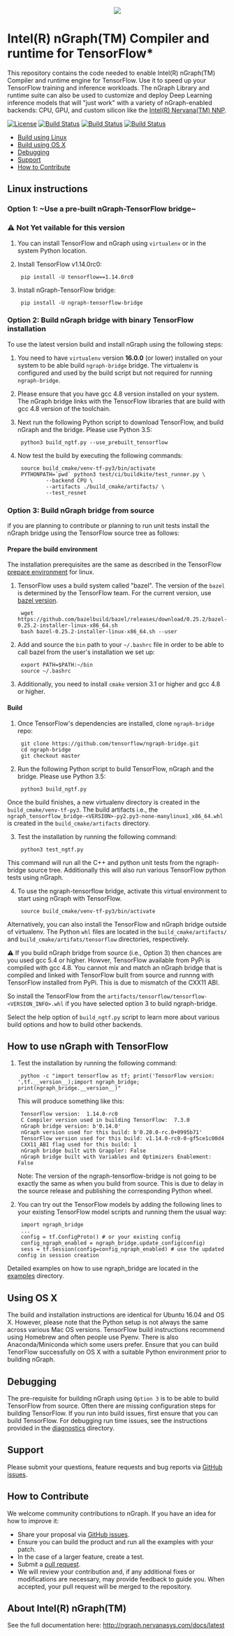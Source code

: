 
<p align="center">
  <img src="images/ngraph-logo.png">
</p>

# Intel(R) nGraph(TM) Compiler and runtime for TensorFlow*

This repository contains the code needed to enable Intel(R) nGraph(TM) Compiler and 
runtime engine for TensorFlow. Use it to speed up your TensorFlow training and 
inference workloads. The nGraph Library and runtime suite can also be used to 
customize and deploy Deep Learning inference models that will "just work" with 
a variety of nGraph-enabled backends: CPU, GPU, and custom silicon like the 
[Intel(R) Nervana(TM) NNP](https://itpeernetwork.intel.com/inteldcisummit-artificial-intelligence/).

[![License](https://img.shields.io/badge/License-Apache%202.0-blue.svg)](https://github.com/tensorflow/ngraph-bridge/blob/master/LICENSE)
[![Build Status](https://badge.buildkite.com/180bbf814f1a884219849b4838cbda5fa1e03715e494185be3.svg?branch=master)](https://buildkite.com/ngraph/ngtf-cpu-ubuntu)
[![Build Status](https://badge.buildkite.com/ae8d39ef4a18eb238b58ab0637fb97e85b86e85822a08b96d1.svg?branch=master)](https://buildkite.com/ngraph/ngtf-cpu-centos)
[![Build Status](https://badge.buildkite.com/0aeaff43e378d387a160d30083f203f7147f010e3fb15b01d1.svg?branch=master)](https://buildkite.com/ngraph/ngtf-cpu-ubuntu-binary-tf)

*   [Build using Linux](#linux-instructions)
*   [Build using OS X](#using-os-x)
*   [Debugging](#debugging)
*   [Support](#support)
*   [How to Contribute](#how-to-contribute)


## Linux instructions


### Option 1: ~Use a pre-built nGraph-TensorFlow bridge~ 
### :warning: Not Yet vailable for this version 

1. You can install TensorFlow and nGraph using `virtualenv` or in the system Python location. 

2. Install TensorFlow v1.14.0rc0:

        pip install -U tensorflow==1.14.0rc0

3. Install nGraph-TensorFlow bridge:

        pip install -U ngraph-tensorflow-bridge
   
### Option 2: Build nGraph bridge with binary TensorFlow installation

To use the latest version build and install nGraph using the following steps: 

1. You need to have `virtualenv` version **16.0.0** (or lower) installed on your system to be able build `ngraph-bridge` bridge. The virtualenv is configured and used by the build script but not required for running `ngraph-bridge`. 

2. Please ensure that you have gcc 4.8 version installed on your system. The nGraph bridge links with the TensorFlow libraries that are build with gcc 4.8 version of the toolchain. 

3. Next run the following Python script to download TensorFlow, and build nGraph and the bridge. Please use Python 3.5:

        python3 build_ngtf.py --use_prebuilt_tensorflow

4. Now test the build by executing the following commands:

        source build_cmake/venv-tf-py3/bin/activate
        PYTHONPATH=`pwd` python3 test/ci/buildkite/test_runner.py \
                --backend CPU \
                --artifacts ./build_cmake/artifacts/ \
                --test_resnet

### Option 3: Build nGraph bridge from source

if you are planning to contribute or planning to run unit tests install the nGraph 
bridge using the TensorFlow source tree as follows: 

#### Prepare the build environment

The installation prerequisites are the same as described in the TensorFlow 
[prepare environment] for linux.

1. TensorFlow uses a build system called "bazel". The version of the `bazel` is determined by the TensorFlow team. For the current version, use [bazel version].

        wget https://github.com/bazelbuild/bazel/releases/download/0.25.2/bazel-0.25.2-installer-linux-x86_64.sh      
        bash bazel-0.25.2-installer-linux-x86_64.sh --user

2. Add and source the ``bin`` path to your ``~/.bashrc`` file in order to be 
   able to call bazel from the user's installation we set up:

        export PATH=$PATH:~/bin
        source ~/.bashrc   

3. Additionally, you need to install `cmake` version 3.1 or higher and gcc 4.8 or higher. 


#### Build 

1. Once TensorFlow's dependencies are installed, clone `ngraph-bridge` repo:

        git clone https://github.com/tensorflow/ngraph-bridge.git
        cd ngraph-bridge
        git checkout master

   
2. Run the following Python script to build TensorFlow, nGraph and the bridge. Please use Python 3.5:

        python3 build_ngtf.py

Once the build finishes, a new virtualenv directory is created in the `build_cmake/venv-tf-py3`. The build artifacts i.e., the `ngraph_tensorflow_bridge-<VERSION>-py2.py3-none-manylinux1_x86_64.whl` is created in the `build_cmake/artifacts` directory. 

3. Test the installation by running the following command:
      
        python3 test_ngtf.py

This command will run all the C++ and python unit tests from the ngraph-bridge source tree. Additionally this will also run various TensorFlow python tests using nGraph.

4. To use the ngraph-tensorflow bridge, activate this virtual environment to start using nGraph with TensorFlow. 

        source build_cmake/venv-tf-py3/bin/activate
 
Alternatively, you can also install the TensorFlow and nGraph bridge outside of virtualenv. The Python `whl` files are located in the `build_cmake/artifacts/` and `build_cmake/artifats/tensorflow` directories, respectively. 

:warning: If you build nGraph bridge from source (i.e., Option 3) then chances are you used gcc 5.4 or higher. Howver, TensorFlow available from PyPi is compiled with gcc 4.8. You cannot mix and match an nGraph bridge that is compiled and linked with TensorFlow built from source and runnng with TensorFlow installed from PyPi. This is due to mismatch of the CXX11 ABI. 

So install the TensorFlow from the `artifacts/tensorflow/tensorflow-<VERSION_INFO>.whl` if you have selected option 3 to build ngraph-bridge.

Select the help option of `build_ngtf.py` script to learn more about various build options and how to build other backends. 

## How to use nGraph with TensorFlow

1. Test the installation by running the following command:

        python -c "import tensorflow as tf; print('TensorFlow version: ',tf.__version__);import ngraph_bridge; print(ngraph_bridge.__version__)"

   This will produce something like this:

        TensorFlow version:  1.14.0-rc0
        C Compiler version used in building TensorFlow:  7.3.0
        nGraph bridge version: b'0.14.0'
        nGraph version used for this build: b'0.20.0-rc.0+0995b71'
        TensorFlow version used for this build: v1.14.0-rc0-0-gf5ce1c00d4
        CXX11_ABI flag used for this build: 1
        nGraph bridge built with Grappler: False
        nGraph bridge built with Variables and Optimizers Enablement: False

    Note: The version of the ngraph-tensorflow-bridge is not going to be exactly the same as when you build from source. This is due to delay in the source release and publishing the corresponding Python wheel. 

2. You can try out the TensorFlow models by adding the following lines to your existing TensorFlow model scripts and running them the usual way:

        import ngraph_bridge
        ...
        config = tf.ConfigProto() # or your existing config
        config_ngraph_enabled = ngraph_bridge.update_config(config)
        sess = tf.Session(config=config_ngraph_enabled) # use the updated config in session creation

Detailed examples on how to use ngraph_bridge are located in the [examples] directory.

## Using OS X 

The build and installation instructions are identical for Ubuntu 16.04 and OS X. However, please
note that the Python setup is not always the same across various Mac OS versions. TensorFlow build
instructions recommend using Homebrew and often people use Pyenv. There is also Anaconda/Miniconda 
which some users prefer. Ensure that you can build TenorFlow successfully on OS X with a suitable 
Python environment prior to building nGraph.  

## Debugging

The pre-requisite for building nGraph using `Option 3` is to be able to build TensorFlow from source. Often there are missing configuration steps for building TensorFlow. If you run into build issues, first ensure that you can build TensorFlow. For debugging run time issues, see the instructions provided in the [diagnostics] directory.

## Support

Please submit your questions, feature requests and bug reports via [GitHub issues].

## How to Contribute

We welcome community contributions to nGraph. If you have an idea for how to 
improve it:

* Share your proposal via [GitHub issues].
* Ensure you can build the product and run all the examples with your patch.
* In the case of a larger feature, create a test.
* Submit a [pull request].
* We will review your contribution and, if any additional fixes or
  modifications are necessary, may provide feedback to guide you. When
  accepted, your pull request will be merged to the repository.


## About Intel(R) nGraph(TM)

See the full documentation here:  <http://ngraph.nervanasys.com/docs/latest>


[linux-based install instructions on the TensorFlow website]:https://www.tensorflow.org/install/install_linux
[tensorflow]:https://github.com/tensorflow/tensorflow.git
[open-source C++ library, compiler and runtime]: http://ngraph.nervanasys.com/docs/latest/
[DSO]:http://csweb.cs.wfu.edu/~torgerse/Kokua/More_SGI/007-2360-010/sgi_html/ch03.html
[Github issues]: https://github.com/tensorflow/ngraph-bridge/issues
[pull request]: https://github.com/tensorflow/ngraph-bridge/pulls
[bazel version]: https://github.com/bazelbuild/bazel/releases/tag/0.25.2
[prepare environment]: https://www.tensorflow.org/install/install_sources#prepare_environment_for_linux
[diagnostics]:diagnostics/README.md
[examples]:examples/README.md
[ops]:http://ngraph.nervanasys.com/docs/latest/ops/index.html
[nGraph]:https://github.com/NervanaSystems/ngraph 
[ngraph-bridge]:https://github.com/tensorflow/ngraph-bridge.git 
 
